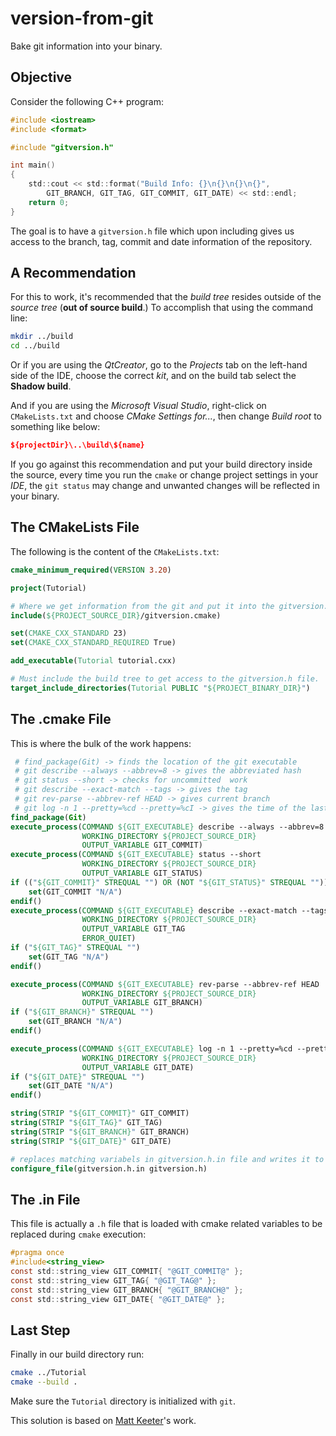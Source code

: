 # version-from-git
Bake git information into your binary.

## Objective
Consider the following C++ program:

```c
#include <iostream>
#include <format>

#include "gitversion.h"

int main()
{
	std::cout << std::format("Build Info: {}\n{}\n{}\n{}",
        GIT_BRANCH, GIT_TAG, GIT_COMMIT, GIT_DATE) << std::endl;
	return 0;
}
```

The goal is to have a `gitversion.h` file which upon including gives us access to the branch, tag, commit and date information of the repository.

## A Recommendation
For this to work, it's recommended that the *build tree* resides outside of the *source tree* (**out of source build**.) To accomplish that using the command line:

```bash
mkdir ../build
cd ../build
```

Or if you are using the *QtCreator*, go to the *Projects* tab on the left-hand side of the IDE, choose the correct *kit*, and on the build tab select the **Shadow build**.

And if you are using the *Microsoft Visual Studio*, right-click on `CMakeLists.txt` and choose *CMake Settings for...*, then change *Build root* to something like below:

```cmake
${projectDir}\..\build\${name}
```

If you go against this recommendation and put your build directory inside the source, every time you run the `cmake` or change project settings in your *IDE*, the `git status` may change and unwanted changes will be reflected in your binary.

## The CMakeLists File
The following is the content of the `CMakeLists.txt`:

```cmake
cmake_minimum_required(VERSION 3.20)

project(Tutorial)

# Where we get information from the git and put it into the gitversion.h file.
include(${PROJECT_SOURCE_DIR}/gitversion.cmake)

set(CMAKE_CXX_STANDARD 23)
set(CMAKE_CXX_STANDARD_REQUIRED True)

add_executable(Tutorial tutorial.cxx)

# Must include the build tree to get access to the gitversion.h file.
target_include_directories(Tutorial PUBLIC "${PROJECT_BINARY_DIR}")
```
## The .cmake File
This is where the bulk of the work happens:

```cmake
 # find_package(Git) -> finds the location of the git executable
 # git describe --always --abbrev=8 -> gives the abbreviated hash
 # git status --short -> checks for uncommitted  work
 # git describe --exact-match --tags -> gives the tag
 # git rev-parse --abbrev-ref HEAD -> gives current branch
 # git log -n 1 --pretty=%cd --pretty=%cI -> gives the time of the last commit
find_package(Git)
execute_process(COMMAND ${GIT_EXECUTABLE} describe --always --abbrev=8
                WORKING_DIRECTORY ${PROJECT_SOURCE_DIR}
                OUTPUT_VARIABLE GIT_COMMIT)
execute_process(COMMAND ${GIT_EXECUTABLE} status --short
                WORKING_DIRECTORY ${PROJECT_SOURCE_DIR}
                OUTPUT_VARIABLE GIT_STATUS)
if (("${GIT_COMMIT}" STREQUAL "") OR (NOT "${GIT_STATUS}" STREQUAL ""))
    set(GIT_COMMIT "N/A")
endif()
execute_process(COMMAND ${GIT_EXECUTABLE} describe --exact-match --tags
                WORKING_DIRECTORY ${PROJECT_SOURCE_DIR}
                OUTPUT_VARIABLE GIT_TAG
                ERROR_QUIET)
if ("${GIT_TAG}" STREQUAL "")
    set(GIT_TAG "N/A")
endif()

execute_process(COMMAND ${GIT_EXECUTABLE} rev-parse --abbrev-ref HEAD
                WORKING_DIRECTORY ${PROJECT_SOURCE_DIR}
                OUTPUT_VARIABLE GIT_BRANCH)
if ("${GIT_BRANCH}" STREQUAL "")
    set(GIT_BRANCH "N/A")
endif()

execute_process(COMMAND ${GIT_EXECUTABLE} log -n 1 --pretty=%cd --pretty=%cI
                WORKING_DIRECTORY ${PROJECT_SOURCE_DIR}
                OUTPUT_VARIABLE GIT_DATE)
if ("${GIT_DATE}" STREQUAL "")
    set(GIT_DATE "N/A")
endif()

string(STRIP "${GIT_COMMIT}" GIT_COMMIT)
string(STRIP "${GIT_TAG}" GIT_TAG)
string(STRIP "${GIT_BRANCH}" GIT_BRANCH)
string(STRIP "${GIT_DATE}" GIT_DATE)

# replaces matching variabels in gitversion.h.in file and writes it to gitversion.h
configure_file(gitversion.h.in gitversion.h)
```

## The .in File
This file is actually a `.h` file that is loaded with cmake related variables to be replaced during `cmake` execution:

```c
#pragma once
#include<string_view>
const std::string_view GIT_COMMIT{ "@GIT_COMMIT@" };
const std::string_view GIT_TAG{ "@GIT_TAG@" };
const std::string_view GIT_BRANCH{ "@GIT_BRANCH@" };
const std::string_view GIT_DATE{ "@GIT_DATE@" };
```

## Last Step
Finally in our build directory run:

```bash
cmake ../Tutorial
cmake --build .
```
Make sure the `Tutorial` directory is initialized with `git`.

This solution is based on [Matt Keeter](https://www.mattkeeter.com/blog/2018-01-06-versioning/)'s work.